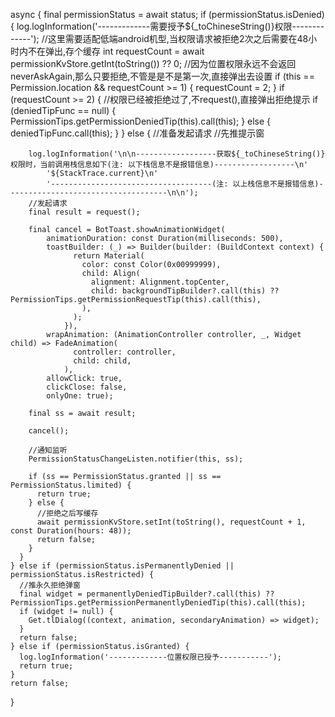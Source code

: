 async {
    final permissionStatus = await status;
    if (permissionStatus.isDenied) {
      log.logInformation('-------------需要授予${_toChineseString()}权限-------------');
      //这里需要适配低端android机型,当权限请求被拒绝2次之后需要在48小时内不在弹出,存个缓存
      int requestCount = await permissionKvStore.getInt(toString()) ?? 0;
      //因为位置权限永远不会返回neverAskAgain,那么只要拒绝,不管是是不是第一次,直接弹出去设置
      if (this == Permission.location && requestCount >= 1) {
        requestCount = 2;
      }
      if (requestCount >= 2) {
        //权限已经被拒绝过了,不request(),直接弹出拒绝提示
        if (deniedTipFunc == null) {
          PermissionTips.getPermissionDeniedTip(this).call(this);
        } else {
          deniedTipFunc.call(this);
        }
      } else {
        //准备发起请求
        //先推提示窗

        log.logInformation('\n\n------------------获取${_toChineseString()}权限时，当前调用栈信息如下(注: 以下栈信息不是报错信息)------------------\n'
            '${StackTrace.current}\n'
            '------------------------------------(注: 以上栈信息不是报错信息)------------------------------------\n\n');
        //发起请求
        final result = request();

        final cancel = BotToast.showAnimationWidget(
            animationDuration: const Duration(milliseconds: 500),
            toastBuilder: (_) => Builder(builder: (BuildContext context) {
                  return Material(
                    color: const Color(0x00999999),
                    child: Align(
                      alignment: Alignment.topCenter,
                      child: backgroundTipBuilder?.call(this) ?? PermissionTips.getPermissionRequestTip(this).call(this),
                    ),
                  );
                }),
            wrapAnimation: (AnimationController controller, _, Widget child) => FadeAnimation(
                  controller: controller,
                  child: child,
                ),
            allowClick: true,
            clickClose: false,
            onlyOne: true);

        final ss = await result;

        cancel();

        //通知监听
        PermissionStatusChangeListen.notifier(this, ss);

        if (ss == PermissionStatus.granted || ss == PermissionStatus.limited) {
          return true;
        } else {
          //拒绝之后写缓存
          await permissionKvStore.setInt(toString(), requestCount + 1, const Duration(hours: 48));
          return false;
        }
      }
    } else if (permissionStatus.isPermanentlyDenied || permissionStatus.isRestricted) {
      //推永久拒绝弹窗
      final widget = permanentlyDeniedTipBuilder?.call(this) ?? PermissionTips.getPermissionPermanentlyDeniedTip(this).call(this);
      if (widget != null) {
        Get.tlDialog((context, animation, secondaryAnimation) => widget);
      }
      return false;
    } else if (permissionStatus.isGranted) {
      log.logInformation('-------------位置权限已授予-----------');
      return true;
    }
    return false;
  }